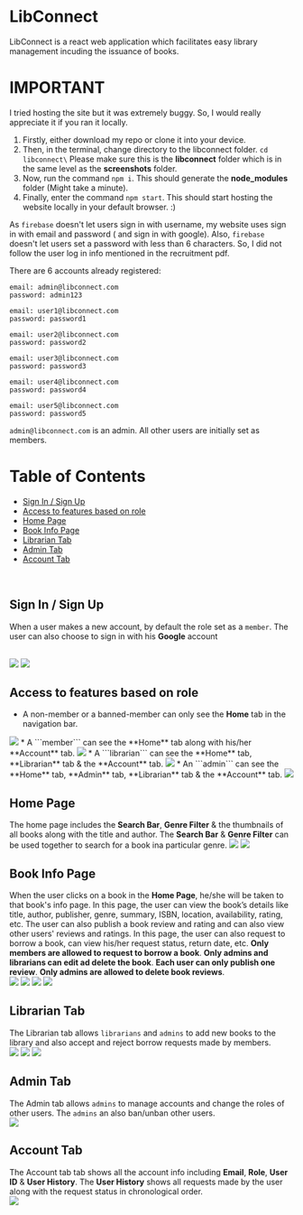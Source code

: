# LibConnect

LibConnect is a react web application which facilitates easy library management incuding the issuance of books.
# IMPORTANT
I tried hosting the site but it was extremely buggy. So, I would really appreciate it if you ran it locally.</br>
1. Firstly, either download my repo or clone it into your device.
2. Then, in the terminal, change directory to the libconnect folder. ```cd libconnect\``` Please make sure this is the **libconnect** folder which is in the same level as the **screenshots** folder.
3. Now, run the command ```npm i```. This should generate the **node_modules** folder (Might take a minute).
4. Finally, enter the command ```npm start```. This should start hosting the website locally in your default browser. :)

As ```firebase``` doesn't let users sign in with username, my website uses sign in with email and password ( and sign in with google).  Also, ```firebase``` doesn't let users set a password with less than 6 characters. So, I did not follow the user log in info mentioned in the recruitment pdf.

There are 6 accounts already registered: 
```
email: admin@libconnect.com
password: admin123
```
```
email: user1@libconnect.com
password: password1
```
```
email: user2@libconnect.com
password: password2
```
```
email: user3@libconnect.com
password: password3
```
```
email: user4@libconnect.com
password: password4
```
```
email: user5@libconnect.com
password: password5
```
```admin@libconnect.com``` is an admin. All other users are initially set as members.


# Table of Contents  
 - [Sign In / Sign Up](#sign-in--sign-up)  
 - [Access to features based on role](#access-to-features-based-on-role)
 - [Home Page](#home-page)
 - [Book Info Page](#book-info-page)  
 - [Librarian Tab](#librarian-tab)
 - [Admin Tab](#admin-tab)
 - [Account Tab](#account-tab)

<br/>
<a name="sign-in--sign-up"/>

## Sign In / Sign Up
When a user makes a new account, by default the role set as a ```member```. The user can also choose to sign in with his **Google** account

<br/>
<img src="screenshots/sign_up.png">
<img src="screenshots/sign_in.png"> 
<br/>
<a name="access-to-features-based-on-role"/>

## Access to features based on role

* A non-member or a banned-member can only see the **Home** tab in the navigation bar.
<img src="screenshots/nonmember_navbar.png"> 
* A ```member``` can see the **Home** tab along with his/her **Account** tab.
<img src="screenshots/member_navbar.png"> 
* A ```librarian``` can see the **Home** tab, **Librarian** tab & the **Account** tab.
<img src="screenshots/librarian_navbar.png"> 
* An ```admin``` can see the **Home** tab, **Admin** tab, **Librarian** tab & the **Account** tab.
<img src="screenshots/admin_navbar.png"> 
<br/>
<a name="home-page"/>

## Home Page
The home page includes the **Search Bar**, **Genre Filter** & the thumbnails of all books along with the title and author. The **Search Bar** & **Genre Filter** can be used together to search for a book ina particular genre.
<img src="screenshots/home_page_1.png"> 
<img src="screenshots/home_page_2.png"> 

<a name="book-info-page"/>

## Book Info Page
When the user clicks on a book in the **Home Page**, he/she will be taken to that book's info page. In this page, the user can view the book’s details like title, author, publisher, genre, summary, ISBN, location, availability, rating, etc. The user can also publish a book review and rating and can also view other users' reviews and ratings. In this page, the user can also request to borrow a book, can view his/her request status, return date, etc. **Only members are allowed to request to borrow a book**. **Only admins and librarians can edit ad delete the book**. **Each user can only publish one review**. **Only admins are allowed to delete book reviews**.
<br/>
<img src="screenshots/book_info_1.png">
<img src="screenshots/book_info_2.png">
<img src="screenshots/review_1.png">
<img src="screenshots/review_2.png">
<br/>
<a name="librarian-tab"/>

## Librarian Tab
The Librarian tab allows ```librarians``` and ```admins``` to add new books to the library and also accept and reject borrow requests made by members.
<br/>
<img src="screenshots/librarian.png">
<img src="screenshots/add_book.png">
<img src="screenshots/book_issue.png">
<a name="admin-tab"/>

## Admin Tab
The Admin tab allows  ```admins``` to manage accounts and change the roles of other users. The ```admins``` an also ban/unban other users.
<br/>
<img src="screenshots/admin.png">
<a name="account-tab"/>

## Account Tab
The Account tab tab shows all the account info including **Email**, **Role**, **User ID** & **User History**. The **User History** shows all requests made by the user along with the request status in chronological order.
<br/>
<img src="screenshots/account.png">